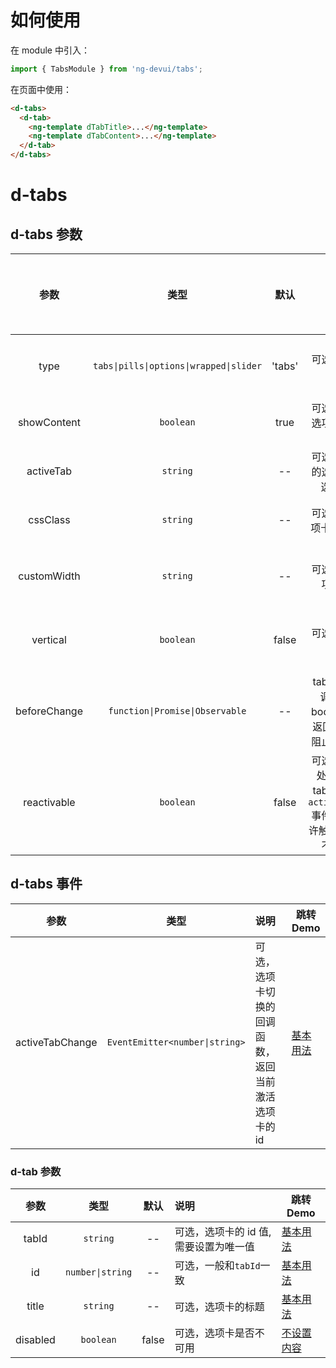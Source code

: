 # 如何使用

在 module 中引入：

```ts
import { TabsModule } from 'ng-devui/tabs';
```

在页面中使用：

```html
<d-tabs>
  <d-tab>
    <ng-template dTabTitle>...</ng-template>
    <ng-template dTabContent>...</ng-template>
  </d-tab>
</d-tabs>
```
# d-tabs
## d-tabs 参数

|     参数     |              类型               |  默认  | 说明                                                                                                  | 跳转 Demo                                                 |全局配置项| 
| :----------------: | :----------: | :-----------------------------: | :----: | :---------------------------------------------------------------------------------------------------- | --------------------------------------------------------- |
|     type     |     `tabs\|pills\|options\|wrapped\|slider`      | 'tabs' | 可选，选项卡组的类型                                                                                  | [配置类型与排列](demo#configuration-type-and-arrangement) |
| showContent  |            `boolean`            |  true  | 可选，是否显示选项卡对应的内容                                                                        | [不设置内容](demo#no-set-content)                         |
|  activeTab   |            `string`             |   --   | 可选，当前激活的选项卡，值为选项卡的 id                                                               | [基本用法](demo#basic-usage)                              |
|   cssClass   |            `string`             |   --   | 可选，自定义选项卡组的 css 类                                                                         | [自定义模板](demo#custom-template)                        |
| customWidth  |            `string`             |   --   | 可选，自定义选项卡的宽度                                                                              | [配置类型与排列](demo#configuration-type-and-arrangement) |
|   vertical   |            `boolean`            | false  | 可选，是否垂直显示                                                                                    | [配置类型与排列](demo#configuration-type-and-arrangement) |
| beforeChange | `function\|Promise\|Observable` |   --   | tab 切换前的回调函数,返回 boolean 类型，返回 false 可以阻止 tab 的切换                                | [拦截 tab 切换](demo#intercept-tab-switch)                |
| reactivable  |            `boolean`            | false  | 可选，点击当前处于激活态的 tab 时是否触发`activeTabChange`事件，`true`为允许触发，`false`为不允许触发 | [拦截 tab 切换](demo#intercept-tab-switch)                |

## d-tabs 事件

|      参数       |              类型              | 说明                                                | 跳转 Demo                    |
| :-------------: | :----------------------------: | :-------------------------------------------------- | ---------------------------- |
| activeTabChange | `EventEmitter<number\|string>` | 可选，选项卡切换的回调函数，返回当前激活选项卡的 id | [基本用法](demo#basic-usage) |

### d-tab 参数

|   参数   |       类型       | 默认  | 说明                                   | 跳转 Demo                         |
| :------: | :--------------: | :---: | :------------------------------------- | --------------------------------- |
|  tabId   |     `string`     |  --   | 可选，选项卡的 id 值, 需要设置为唯一值 | [基本用法](demo#basic-usage)      |
|    id    | `number\|string` |  --   | 可选，一般和`tabId`一致                | [基本用法](demo#basic-usage)      |
|  title   |     `string`     |  --   | 可选，选项卡的标题                     | [基本用法](demo#basic-usage)      |
| disabled |    `boolean`     | false | 可选，选项卡是否不可用                 | [不设置内容](demo#no-set-content) |
